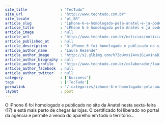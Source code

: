 ```yaml
---
site_title               : "TecTudo"
site_url                 : "http://www.techtudo.com.br"
site_locale              : "pt_BR"
article_slug             : "iphone-6-e-homologado-pela-anatel-e-ja-pode-ser-vendido-no-brasil"
article_title            : "iPhone 6 é homologado pela Anatel e já pode ser vendido no Brasil"
article_image            : null
article_url              : "http://www.techtudo.com.br/noticias/noticia/2014/10/iphone-6-e-homologado-pela-anatel-e-ja-pode-ser-vendido-no-brasil.html"
article_published_at     : null
article_description      : "O iPhone 6 foi homologado e publicado no site da Anatel nesta sexta-feira (17) e está mais perto de chegar às lojas. O certificado foi liberado no portal da agência e permite a venda do aparelho em todo o território..."
article_author_name      : "Laura Rezende"
article_author_image     : "http://s2.glbimg.com/h7ZoUvxsI4vx2GLwv1naB18C5KY=/30x30/s2.glbimg.com/eaxrvaut5l_6Wc19_7_gHQepOeM=/112x208:537x634/140x140/s.glbimg.com/po/tt2/f/original/2014/03/10/laura.jpg"
article_author_biography : null
article_author_profile   : "http://www.techtudo.com.br/colaborador/laura-rezende.html"
article_author_facebook  : null
article_author_twitter   : null
category                 : ['business']
tags                     : ['TecTudo']
permalink                : "/:categories/iphone-6-e-homologado-pela-anatel-e-ja-pode-ser-vendido-no-brasil/"
layout                   : post
---
```


O iPhone 6 foi homologado e publicado no site da Anatel nesta sexta-feira (17) e está mais perto de chegar às lojas. O certificado foi liberado no portal da agência e permite a venda do aparelho em todo o território...
